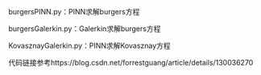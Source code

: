 burgersPINN.py：PINN求解burgers方程

burgersGalerkin.py：Galerkin求解burgers方程

KovasznayGalerkin.py：PINN求解Kovasznay方程

代码链接参考https://blog.csdn.net/forrestguang/article/details/130036270